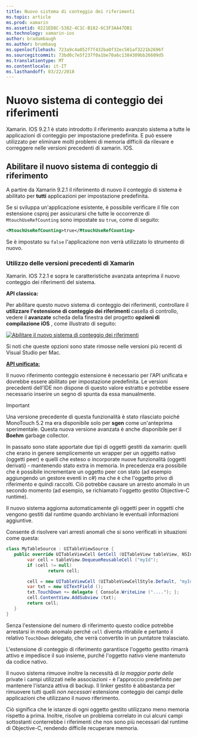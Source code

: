```yaml
---
title: Nuovo sistema di conteggio dei riferimenti
ms.topic: article
ms.prod: xamarin
ms.assetid: 0221ED8C-5382-4C1C-B182-6C3F3AA47DB1
ms.technology: xamarin-ios
author: bradumbaugh
ms.author: brumbaug
ms.openlocfilehash: 723a9c4a052f7f432ba0f32ec501af3221b2696f
ms.sourcegitcommit: 73bd0c7e5f237f0a1be70a6c1384309bb26609d5
ms.translationtype: MT
ms.contentlocale: it-IT
ms.lasthandoff: 03/22/2018
---
```

# <a name="new-reference-counting-system"></a>Nuovo sistema di conteggio dei riferimenti

Xamarin. IOS 9.2.1 è stato introdotto il riferimento avanzato sistema a tutte le applicazioni di conteggio per impostazione predefinita. E può essere utilizzato per eliminare molti problemi di memoria difficili da rilevare e correggere nelle versioni precedenti di xamarin. IOS.

## <a name="enabling-the-new-reference-counting-system"></a>Abilitare il nuovo sistema di conteggio di riferimento

A partire da Xamarin 9.2.1 il riferimento di nuovo il conteggio di sistema è abilitato per **tutti** applicazioni per impostazione predefinita.

Se si sviluppa un'applicazione esistente, è possibile verificare il file con estensione csproj per assicurarsi che tutte le occorrenze di `MtouchUseRefCounting` sono impostate su `true`, come di seguito:

```xml
<MtouchUseRefCounting>true</MtouchUseRefCounting>
```

Se è impostato su `false` l'applicazione non verrà utilizzato lo strumento di nuovo.

### <a name="using-older-versions-of-xamarin"></a>Utilizzo delle versioni precedenti di Xamarin

Xamarin. IOS 7.2.1 e sopra le caratteristiche avanzata anteprima il nuovo conteggio dei riferimenti del sistema.

**API classica:**

Per abilitare questo nuovo sistema di conteggio dei riferimenti, controllare il **utilizzare l'estensione di conteggio dei riferimenti** casella di controllo, vedere il **avanzate** scheda della finestra del progetto **opzioni di compilazione iOS** , come illustrato di seguito: 

[![](newrefcount-images/image1.png "Abilitare il nuovo sistema di conteggio dei riferimenti")](newrefcount-images/image1.png#lightbox)

Si noti che queste opzioni sono state rimosse nelle versioni più recenti di Visual Studio per Mac.

 **[API unificata:](~/cross-platform/macios/unified/index.md)**

 Il nuovo riferimento conteggio estensione è necessario per l'API unificata e dovrebbe essere abilitato per impostazione predefinita. Le versioni precedenti dell'IDE non dispone di questo valore estratto e potrebbe essere necessario inserire un segno di spunta da essa manualmente.

    
> [!IMPORTANT]
> Una versione precedente di questa funzionalità è stato rilasciato poiché MonoTouch 5.2 ma era disponibile solo per **sgen** come un'anteprima sperimentale. Questa nuova versione avanzata è anche disponibile per il **Boehm** garbage collector.


In passato sono state apportate due tipi di oggetti gestiti da xamarin: quelli che erano in genere semplicemente un wrapper per un oggetto nativo (oggetti peer) e quelli che esteso o incorporate nuove funzionalità (oggetti derivati) - mantenendo stato extra in memoria. In precedenza era possibile che è possibile incrementare un oggetto peer con stato (ad esempio aggiungendo un gestore eventi in c#) ma che è che l'oggetto privo di riferimento e quindi raccolti. Ciò potrebbe causare un arresto anomalo in un secondo momento (ad esempio, se richiamato l'oggetto gestito Objective-C runtime).

Il nuovo sistema aggiorna automaticamente gli oggetti peer in oggetti che vengono gestiti dal runtime quando archiviano le eventuali informazioni aggiuntive.

Consente di risolvere vari arresti anomali che si sono verificati in situazioni come questa:

```csharp
class MyTableSource : UITableViewSource {
   public override UITableViewCell GetCell (UITableView tableView, NSIndexPath indexPath) {
        var cell = tableView.DequeueReusableCell ("myId");
        if (cell != null)
                return cell;

        cell = new UITableViewCell (UITableViewCellStyle.Default, "myId");
        var txt = new UITextField ();
        txt.TouchDown += delegate { Console.WriteLine ("...."); };
        cell.ContentView.AddSubview (txt);
        return cell;
   }
}
```

Senza l'estensione del numero di riferimento questo codice potrebbe arrestarsi in modo anomalo perché `cell` diventa ritirabile e pertanto il relativo `TouchDown` delegato, che verrà convertito in un puntatore tralasciato.

L'estensione di conteggio di riferimento garantisce l'oggetto gestito rimarrà attivo e impedisce il suo insieme, purché l'oggetto nativo viene mantenuto da codice nativo.

Il nuovo sistema rimuove inoltre la necessità di *la maggior parte delle* private i campi utilizzati nelle associazioni - è l'approccio predefinito per mantenere l'istanza attiva di backup. Il linker gestito è abbastanza per rimuovere tutti quelli *non necessari* estensione conteggio dei campi delle applicazioni che utilizzano il nuovo riferimento.

Ciò significa che le istanze di ogni oggetto gestito utilizzano meno memoria rispetto a prima. Inoltre, risolve un problema correlato in cui alcuni campi sottostanti conterrebbe i riferimenti che non sono più necessari dal runtime di Objective-C, rendendo difficile recuperare memoria.
